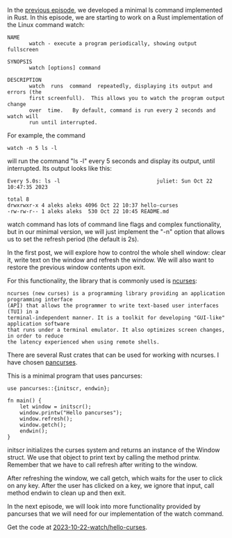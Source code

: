 In the [previous episode](https://ajanicij.hashnode.dev/mini-version-of-ls-implemented-in-rust),
we developed a minimal ls command implemented in Rust.
In this episode, we are starting to work
on a Rust implementation of the Linux command watch:

```
NAME
       watch - execute a program periodically, showing output fullscreen

SYNOPSIS
       watch [options] command

DESCRIPTION
       watch  runs  command  repeatedly, displaying its output and errors (the
       first screenfull).  This allows you to watch the program output  change
       over  time.   By default, command is run every 2 seconds and watch will
       run until interrupted.
```

For example, the command

    watch -n 5 ls -l

will run the command "ls -l" every 5 seconds and display its output, until interrupted.
Its output looks like this:

```
Every 5.0s: ls -l                               juliet: Sun Oct 22 10:47:35 2023

total 8
drwxrwxr-x 4 aleks aleks 4096 Oct 22 10:37 hello-curses
-rw-rw-r-- 1 aleks aleks  530 Oct 22 10:45 README.md
```

watch command has lots of command line flags and complex functionality, but in our
minimal version, we will just implement the "-n" option that allows us to set the
refresh period (the default is 2s).

In the first post, we will explore how to control the whole shell window: clear it,
write text on the window and refresh the window.
We will also want to restore the previous window contents upon exit.

For this functionality, the library that is commonly used is
[ncurses](https://en.wikipedia.org/wiki/Ncurses):

```
ncurses (new curses) is a programming library providing an application programming interface
(API) that allows the programmer to write text-based user interfaces (TUI) in a
terminal-independent manner. It is a toolkit for developing "GUI-like" application software
that runs under a terminal emulator. It also optimizes screen changes, in order to reduce
the latency experienced when using remote shells.
```

There are several Rust crates that can be used for working with ncurses. I have chosen
[pancurses](https://docs.rs/pancurses/latest/pancurses/).

This is a minimal program that uses pancurses:

```
use pancurses::{initscr, endwin};

fn main() {
    let window = initscr();
    window.printw("Hello pancurses");
    window.refresh();
    window.getch();
    endwin();
}
```

initscr initializes the curses system and returns an instance of the Window struct.
We use that object to print text by calling the method printw.
Remember that we have to call refresh after writing to the window.

After refreshing the window, we call getch, which waits for the user to click on
any key. After the user has clicked on a key, we ignore that input, call
method endwin to clean up and then exit.

In the next episode, we will look into more functionality provided by
pancurses that we will need for our implementation of the watch command.

Get the code at
[2023-10-22-watch/hello-curses](https://github.com/ajanicij/hashnode-code/tree/master/2023-10-22-watch/hello-curses).
